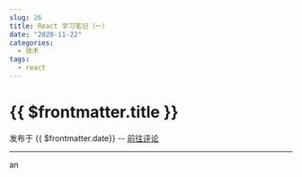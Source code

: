 ```yaml
---
slug: 26
title: React 学习笔记（一）
date: "2020-11-22"
categories: 
  - 技术
tags: 
  - react
---
```



# {{ $frontmatter.title }}

发布于 {{ $frontmatter.date}} -- [前往评论](https://zishu.me)

---

an